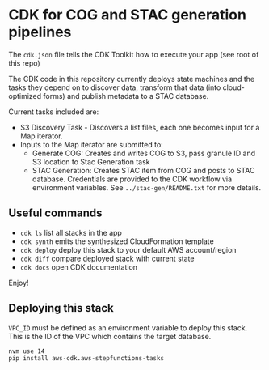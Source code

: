 
# CDK for COG and STAC generation pipelines

The `cdk.json` file tells the CDK Toolkit how to execute your app (see root of this repo)

The CDK code in this repository currently deploys state machines and the tasks they depend on to discover data, transform that data (into cloud-optimized forms) and publish metadata to a STAC database.

Current tasks included are:

* S3 Discovery Task - Discovers a list files, each one becomes input for a Map iterator.
* Inputs to the Map iterator are submitted to:
    * Generate COG: Creates and writes COG to S3, pass granule ID and S3 location to Stac Generation task
    * STAC Generation: Creates STAC item from COG and posts to STAC database. Credentials are provided to the CDK workflow via environment variables. See `../stac-gen/README.txt` for more details.

## Useful commands

 * `cdk ls`          list all stacks in the app
 * `cdk synth`       emits the synthesized CloudFormation template
 * `cdk deploy`      deploy this stack to your default AWS account/region
 * `cdk diff`        compare deployed stack with current state
 * `cdk docs`        open CDK documentation

Enjoy!

## Deploying this stack

`VPC_ID` must be defined as an environment variable to deploy this stack. This is the ID of the VPC which contains the target database.

```
nvm use 14
pip install aws-cdk.aws-stepfunctions-tasks
```
